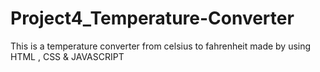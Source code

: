 # Project4_Temperature-Converter
This is a temperature converter from celsius to fahrenheit made by using HTML , CSS &amp; JAVASCRIPT
